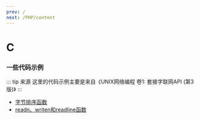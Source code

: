 ```yaml
---
prev: /
next: /PHP/content
---
```


# C
### 一些代码示例
::: tip 来源
这里的代码示例主要是来自《UNIX网络编程 卷1: 套接字联网API (第3版)》
:::

- [字节排序函数](examples/byteorder.md)
- [readn、writen和readline函数](examples/readn-writen-readline.md)